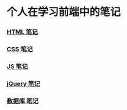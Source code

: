 # 个人在学习前端中的笔记

### [HTML 笔记](/notes/html.html)

### [CSS 笔记](/notes/css.html)

### [JS 笔记](/notes/javascript.html)

### [jQuery 笔记](/notes/jquery.html)

### [数据库 笔记](/notes/sql.html)
